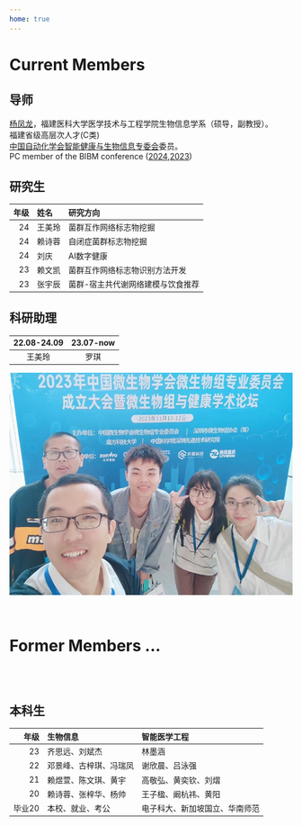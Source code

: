 ```yaml
---
home: true
---
```



# Current Members

## 导师
[杨凤龙](http://lab.malab.cn/~yangfl)，福建医科大学医学技术与工程学院生物信息学系（硕导，副教授）。<br/>
福建省级高层次人才(C类)<br/>
[中国自动化学会智能健康与生物信息专委会](https://www.caa.org.cn/article/205/1111.html)委员。<br/>
PC member of the BIBM conference ([2024](https://ieeebibm.org/BIBM2024/),[2023](https://bidma.cpsc.ucalgary.ca/IEEE-BIBM-2023/))<br/>


## 研究生
| 年级 |姓名|研究方向|
|---:|:---------------|:---------------|
|24  |王美玲|菌群互作网络标志物挖掘|
|24  |赖诗蓉|自闭症菌群标志物挖掘|
|24  |刘庆  |AI数字健康|
|23  |赖文凯|菌群互作网络标志物识别方法开发| 
|23  |张宇辰|菌群-宿主共代谢网络建模与饮食推荐| 



## 科研助理
| 22.08-24.09  | 23.07-now  |
|:------------:|:-----------:|
|    王美玲    |      罗琪   |

![](/team2023.jpg)



<br/>

# Former Members ...

<br/>
<br/>

## 本科生
| 年级 |   生物信息  |  智能医学工程 |
|------:|:------------|:---------------|
| 23 |齐思远、刘斌杰         |  林墨涵             |
| 22 |邓景峰、古梓琪、冯瑞凤 |  谢欣晨、吕泳强      |
| 21 |赖煜萱、陈文琪、黄宇   |高敬弘、黄奕钦、刘熠  |
| 20 |赖诗蓉、张梓华、杨帅   |王子楹、阚杭祎、黄阳  |
| 毕业20 |本校、就业、考公   |电子科大、新加坡国立、华南师范|






<br>
<br>
